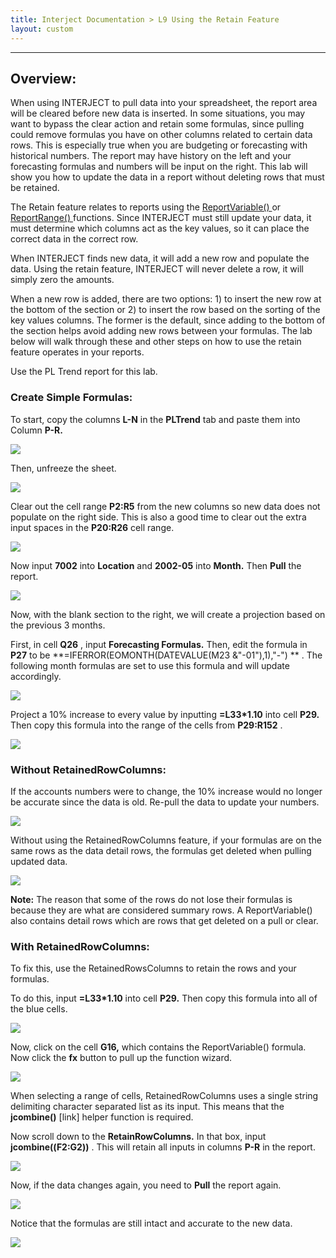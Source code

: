```yaml
---
title: Interject Documentation > L9 Using the Retain Feature
layout: custom
---
```

* * *

##  **Overview:**

When using INTERJECT to pull data into your spreadsheet, the report area will be cleared before new data is inserted. In some situations, you may want to bypass the clear action and retain some formulas, since pulling could remove formulas you have on other columns related to certain data rows. This is especially true when you are budgeting or forecasting with historical numbers. The report may have history on the left and your forecasting formulas and numbers will be input on the right. This lab will show you how to update the data in a report without deleting rows that must be retained. 

The Retain feature relates to reports using the [ ReportVariable() ](/wIndex/61702201.html) or [ ReportRange() ](/wIndex/61702199.html) functions. Since INTERJECT must still update your data, it must determine which columns act as the key values, so it can place the correct data in the correct row. 

When INTERJECT finds new data, it will add a new row and populate the data. Using the retain feature, INTERJECT will never delete a row, it will simply zero the amounts. 

When a new row is added, there are two options: 1) to insert the new row at the bottom of the section or 2) to insert the row based on the sorting of the key values columns. The former is the default, since adding to the bottom of the section helps avoid adding new rows between your formulas. The lab below will walk through these and other steps on how to use the retain feature operates in your reports. 

Use the PL Trend report for this lab. 

###  Create Simple Formulas: 

To start, copy the columns  **L-N** in the  **PLTrend** tab and paste them into Column  **P-R.**

![](attachments/361332831/363331616.jpg)

  


Then, unfreeze the sheet. 

![](attachments/361332831/363659320.jpg)

  


Clear out the cell range  **P2:R5** from the new columns so new data does not populate on the right side. This is also a good time to clear out the extra input spaces in the  **P20:R26** cell range. 

![](attachments/361332831/363429948.jpg)

  


Now input  **7002** into  **Location** and  **2002-05** into  **Month.** Then **Pull** the report. 

![](attachments/361332831/363626536.jpg)

  


Now, with the blank section to the right, we will create a projection based on the previous 3 months. 

First, in cell  **Q26** , input  **Forecasting Formulas.** Then, edit the formula in  **P27** to be  **=IFERROR(EOMONTH(DATEVALUE(M23 &"-01"),1),"-") ** . The following month formulas are set to use this formula and will update accordingly. 

![](attachments/361332831/363593824.jpg)

  


Project a 10% increase to every value by inputting  **=L33*1.10** into cell  **P29.** Then copy this formula into the range of the cells from **P29:R152** . 

![](attachments/361332831/363397149.jpg)

### 

###  Without RetainedRowColumns: 

If the accounts numbers were to change, the 10% increase would no longer be accurate since the data is old. Re-pull the data to update your numbers. 

![](attachments/361332831/363626541.jpg)

  


Without using the RetainedRowColumns feature, if your formulas are on the same rows as the data detail rows, the formulas get deleted when pulling updated data. 

![](attachments/361332831/363495479.jpg)

**Note:** The reason that some of the rows do not lose their formulas is because they are what are considered summary rows. A ReportVariable() also contains detail rows which are rows that get deleted on a pull or clear. 

### 

###  With RetainedRowColumns: 

To fix this, use the RetainedRowsColumns to retain the rows and your formulas. 

To do this, input  **=L33*1.10** into cell  **P29.** Then copy this formula into all of the blue cells. 

![](attachments/361332831/363331621.jpg)

  


Now, click on the cell  **G16,** which contains the ReportVariable() formula. Now click the  **fx** button to pull up the function wizard. 

![](attachments/361332831/363364422.jpg)

  


When selecting a range of cells, RetainedRowColumns uses a single string delimiting character separated list as its input. This means that the  **jcombine()** [link] helper function is required. 

Now scroll down to the  **RetainRowColumns.** In that box, input  **jcombine((F2:G2))** . This will retain all inputs in columns  **P-R** in the report. 

![](attachments/361332831/363659325.jpg)

  


Now, if the data changes again, you need to **Pull** the report again. 

![](attachments/361332831/363331626.jpg)

  


Notice that the formulas are still intact and accurate to the new data. 

![](attachments/361332831/363495484.jpg)
